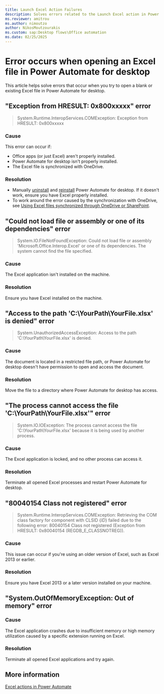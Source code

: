 ```yaml
---
title: Launch Excel Action Failures
description: Solves errors related to the Launch Excel action in Power Automate for desktop.
ms.reviewer: amitrou
ms.author: nimoutzo
author: NikosMoutzourakis
ms.custom: sap:Desktop flows\Office automation
ms.date: 02/25/2025
---
```

# Error occurs when opening an Excel file in Power Automate for desktop

This article helps solve errors that occur when you try to open a blank or existing Excel file in Power Automate for desktop.

## "Exception from HRESULT: 0x800xxxxx" error

> System.Runtime.InteropServices.COMException: Exception from HRESULT: 0x800xxxxx

### Cause

This error can occur if:

- Office apps (or just Excel) aren't properly installed.
- Power Automate for desktop isn't properly installed.
- The Excel file is synchronized with OneDrive.

### Resolution

- Manually [uninstall](/power-automate/desktop-flows/install#uninstall-power-automate) and [reinstall](/power-automate/desktop-flows/install) Power Automate for desktop. If it doesn't work, ensure you have Excel properly installed.
- To work around the error caused by the synchronization with OneDrive, see [Using Excel files synchronized through OneDrive or SharePoint](/power-automate/desktop-flows/actions-reference/excel#using-excel-files-synchronized-through-onedrive-or-sharepoint).

## "Could not load file or assembly or one of its dependencies" error

> System.IO.FileNotFoundException: Could not load file or assembly 'Microsoft.Office.Interop.Excel' or one of its dependencies. The system cannot find the file specified.

### Cause

The Excel application isn't installed on the machine.

### Resolution

Ensure you have Excel installed on the machine.

## "Access to the path 'C:\YourPath\YourFile.xlsx' is denied" error

> System.UnauthorizedAccessException: Access to the path 'C:\YourPath\YourFile.xlsx' is denied.

### Cause

The document is located in a restricted file path, or Power Automate for desktop doesn't have permission to open and access the document.

### Resolution

Move the file to a directory where Power Automate for desktop has access.

## "The process cannot access the file 'C:\YourPath\YourFile.xlsx'" error

> System.IO.IOException: The process cannot access the file 'C:\YourPath\YourFile.xlsx' because it is being used by another process.

### Cause

The Excel application is locked, and no other process can access it.

### Resolution

Terminate all opened Excel processes and restart Power Automate for desktop.

## "80040154 Class not registered" error

> System.Runtime.InteropServices.COMException: Retrieving the COM class factory for component with CLSID {*ID*} failed due to the following error: 80040154 Class not registered (Exception from HRESULT: 0x80040154 (REGDB_E_CLASSNOTREG)).

### Cause

This issue can occur if you're using an older version of Excel, such as Excel 2013 or earlier.

### Resolution

Ensure you have Excel 2013 or a later version installed on your machine.

## "System.OutOfMemoryException: Out of memory" error

### Cause

The Excel application crashes due to insufficient memory or high memory utilization caused by a specific extension running on Excel.

### Resolution

Terminate all opened Excel applications and try again.

## More information

[Excel actions in Power Automate](/power-automate/desktop-flows/actions-reference/excel)
